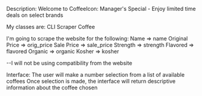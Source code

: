 Description: Welcome to CoffeeIcon: Manager's Special - Enjoy limited time deals on select brands

My classes are:
CLI
Scraper
Coffee

I'm going to scrape the website for the following:
Name => name
Original Price => orig_price
Sale Price => sale_price
Strength => strength
Flavored => flavored
Organic => organic
Kosher => kosher

--I will not be using compatibility from the website

Interface:
The user will make a number selection from a list of available coffees
Once selection is made, the interface will return descriptive information about the coffee chosen